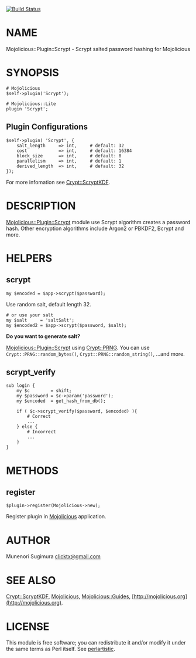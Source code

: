 [![Build Status](https://travis-ci.org/clicktx/p5-Mojolicious-Plugin-Scrypt.svg?branch=master)](https://travis-ci.org/clicktx/p5-Mojolicious-Plugin-Scrypt)
# NAME

Mojolicious::Plugin::Scrypt - Scrypt salted password hashing for Mojolicious

# SYNOPSIS

    # Mojolicious
    $self->plugin('Scrypt');

    # Mojolicious::Lite
    plugin 'Scrypt';

## Plugin Configurations

    $self->plugin( 'Scrypt', {
        salt_length     => int,     # default: 32
        cost            => int,     # default: 16384
        block_size      => int,     # default: 8
        parallelism     => int,     # default: 1
        derived_length  => int,     # default: 32
    });

For more infomation see [Crypt::ScryptKDF](https://metacpan.org/pod/Crypt::ScryptKDF).

# DESCRIPTION

[Mojolicious::Plugin::Scrypt](https://metacpan.org/pod/Mojolicious::Plugin::Scrypt) module use Scrypt algorithm creates a password hash.
Other encryption algorithms include Argon2 or PBKDF2, Bcrypt and more.

# HELPERS

## scrypt

    my $encoded = $app->scrypt($password);

Use random salt, default length 32.

    # or use your salt
    my $salt     = 'saltSalt';
    my $encoded2 = $app->scrypt($password, $salt);

**Do you want to generate salt?**

[Mojolicious::Plugin::Scrypt](https://metacpan.org/pod/Mojolicious::Plugin::Scrypt) using [Crypt::PRNG](https://metacpan.org/pod/Crypt::PRNG).
You can use `Crypt::PRNG::random_bytes()`, `Crypt::PRNG::random_string()`, ...and more.

## scrypt\_verify

    sub login {
        my $c        = shift;
        my $password = $c->param('password');
        my $encoded  = get_hash_from_db();

        if ( $c->scrypt_verify($password, $encoded) ){
            # Correct
            ...
        } else {
            # Incorrect
            ...
        }
    }

# METHODS

## register

    $plugin->register(Mojolicious->new);

Register plugin in [Mojolicious](https://metacpan.org/pod/Mojolicious) application.

# AUTHOR

Munenori Sugimura <clicktx@gmail.com>

# SEE ALSO

[Crypt::ScryptKDF](https://metacpan.org/pod/Crypt::ScryptKDF), [Mojolicious](https://metacpan.org/pod/Mojolicious), [Mojolicious::Guides](https://metacpan.org/pod/Mojolicious::Guides), [http://mojolicious.org](http://mojolicious.org).

# LICENSE

This module is free software; you can redistribute it and/or
modify it under the same terms as Perl itself. See [perlartistic](https://metacpan.org/pod/perlartistic).
